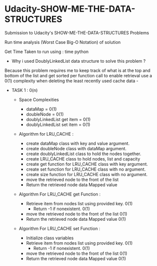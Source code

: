 # Udacity-SHOW-ME-THE-DATA-STRUCTURES

Submission to Udacity's SHOW-ME-THE-DATA-STRUCTURES Problems

Run time analysis (Worst Case Big-O Notation) of solution

Get Time Taken to run using : time python <filename>

- Why i used DoublyLinkedList data structure to solve this problem ?

Because this problem requires me to keep track of what is at the top and bottom of the list and get sorted per function call to enable retrieval use a 0(1) complexity when deleting the least recently used cache data -

- TASK 1 : 0(n)

  - Space Complexities

    - dataMap = 0(1)
    - doubleNode = 0(1)
    - doublyLinkedList get item = 0(1)
    - doublyLinkedList set item = 0(1)

  - Algorithm for LRU_CACHE :

    - create dataMap class with key and value argument.
    - create doubleNode class with dataMap argument.
    - create doublyLinkedList class to hold the nodes together.
    - create LRU_CACHE class to hold nodes, list and capacity
    - create get function for LRU_CACHE class with key argument.
    - create set function for LRU_CACHE class with no argument.
    - create size function for LRU_CACHE class with no argument.
    - move the retrieved node to the front of the list
    - Return the retrieved node data Mapped value

  - Algorithm For LRU_CACHE get Function :

    - Retrieve item from nodes list using provided key. 0(1)
      - Return -1 if nonexistent. 0(1)
    - move the retrieved node to the front of the list 0(1)
    - Return the retrieved node data Mapped value 0(1)

  - Algorithm For LRU_CACHE set Function :
    - Initialize class variables
    - Retrieve item from nodes list using provided key. 0(1)
      - Return -1 if nonexistent. 0(1)
    - move the retrieved node to the front of the list 0(1)
    - Return the retrieved node data Mapped value 0(1)

